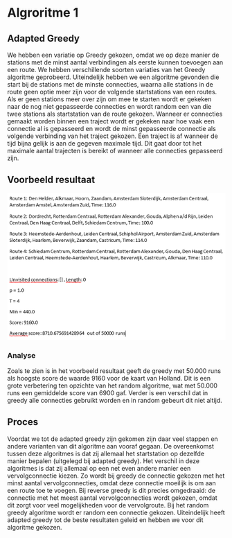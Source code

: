 # Algroritme 1

## Adapted Greedy
We hebben een variatie op Greedy gekozen, omdat we op deze manier de stations met de minst aantal verbindingen als eerste kunnen toevoegen aan een route. We hebben verschillende soorten variaties van het Greedy algoritme geprobeerd. Uiteindelijk hebben we een algoritme gevonden die start bij de stations met de minste connecties, waarna alle stations in de route geen optie meer zijn voor de volgende startstations van een routes. Als er geen stations meer over zijn om mee te starten wordt er gekeken naar de nog niet gepasseerde connecties en wordt random een van die twee stations als startstation van de route gekozen. Wanneer er connecties gemaakt worden binnen een traject wordt er gekeken naar hoe vaak een connectie al is gepasseerd en wordt de minst gepasseerde connectie als volgende verbinding van het traject gekozen. Een traject is af wanneer de tijd bijna gelijk is aan de gegeven maximale tijd. Dit gaat door tot het maximale aantal trajecten is bereikt of wanneer alle connecties gepasseerd zijn.

## Voorbeeld resultaat
![Resultaat Greedy Holland](voorbeeld_resultaat_greedy.png)

### Analyse
Zoals te zien is in het voorbeeld resultaat geeft de greedy met 50.000 runs als hoogste score de waarde 9160 voor de kaart van Holland. Dit is een grote verbetering ten opzichte van het random algoritme, wat met 50.000 runs een gemiddelde score van 6900 gaf. Verder is een verschil dat in greedy alle connecties gebruikt worden en in random gebeurt dit niet altijd.

## Proces
Voordat we tot de adapted greedy zijn gekomen zijn daar veel stappen en andere varianten van dit algoritme aan vooraf gegaan. De overeenkomst tussen deze algoritmes is dat zij allemaal het startstation op dezelfde manier bepalen (uitgelegd bij adapted greedy). Het verschil in deze algoritmes is dat zij allemaal op een net even andere manier een vervolgconnectie kiezen. Zo wordt bij greedy de connectie gekozen met het minst aantal vervolgconnecties, omdat deze connectie moeilijk is om aan een route toe te voegen. Bij reverse greedy is dit precies omgedraaid: de connectie met het meest aantal vervolgconnecties wordt gekozen, omdat dit zorgt voor veel mogelijkheden voor de vervolgroute. Bij het random greedy algoritme wordt er random een connectie gekozen. Uiteindelijk heeft adapted greedy tot de beste resultaten geleid en hebben we voor dit algoritme gekozen.